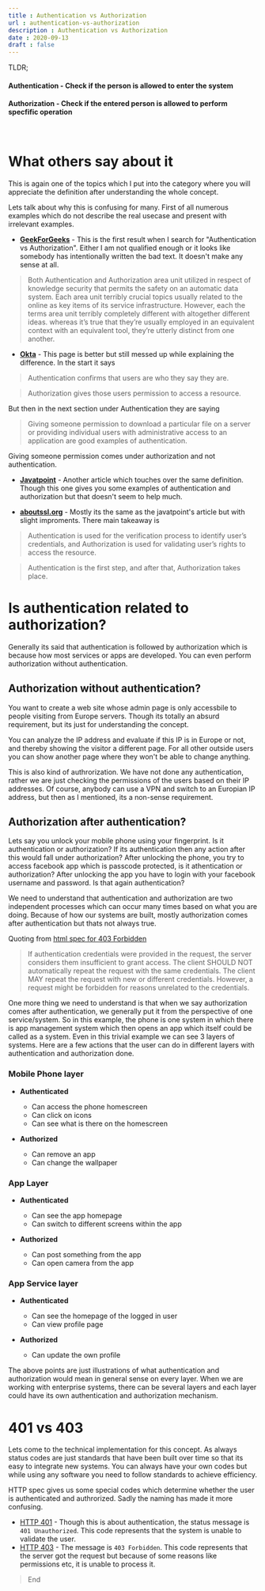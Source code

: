 ```yaml
---
title : Authentication vs Authorization
url : authentication-vs-authorization
description : Authentication vs Authorization
date : 2020-09-13
draft : false
---
```


TLDR;
#### **Authentication** - Check if the person is allowed to enter the system
#### **Authorization** - Check if the entered person is allowed to perform specfific operation

<br/>

# What others say about it

This is again one of the topics which I put into the category where you will appreciate the definition after understanding the whole concept.

Lets talk about why this is confusing for many. First of all numerous examples which do not describe the real usecase and present with irrelevant examples.

* **[GeekForGeeks](https://www.geeksforgeeks.org/difference-between-authentication-and-authorization/)** - This is the first result when I search for "Authentication vs Authorization". Either I am not qualified enough or it looks like somebody has intentionally written the bad text. It doesn't make any sense at all.

> Both Authentication and Authorization area unit utilized in respect of knowledge security that permits the safety on an automatic data system. Each area unit terribly crucial topics usually related to the online as key items of its service infrastructure. However, each the terms area unit terribly completely different with altogether different ideas. whereas it’s true that they’re usually employed in an equivalent context with an equivalent tool, they’re utterly distinct from one another.

* **[Okta](https://www.okta.com/identity-101/authentication-vs-authorization/)** - This page is better but still messed up while explaining the difference. In the start it says

> Authentication confirms that users are who they say they are. 

> Authorization gives those users permission to access a resource.

But then in the next section under Authentication they are saying

> Giving someone permission to download a particular file on a server or providing individual users with administrative access to an application are good examples of authentication.

Giving someone permission comes under authorization and not authentication.

* **[Javatpoint](https://www.javatpoint.com/authentication-vs-authorization)** - Another article which touches over the same definition. Though this one gives you some examples of authentication and authorization but that doesn't seem to help much.

* **[aboutssl.org](https://aboutssl.org/authentication-vs-authorization/)** - Mostly its the same as the javatpoint's article but with slight improments. There main takeaway is 

> Authentication is used for the verification process to identify user’s credentials, and Authorization is used for validating user’s rights to access the resource. 

> Authentication is the first step, and after that, Authorization takes place.

# Is authentication related to authorization?

Generally its said that authentication is followed by authorization which is because how most services or apps are developed. You can even perform authorization without authentication.

## Authorization without authentication? 
You want to create a web site whose admin page is only accessbile to people visiting from Europe servers. Though its totally an absurd requirement, but its just for understanding the concept.

You can analyze the IP address and evaluate if this IP is in Europe or not, and thereby showing the visitor a different page. For all other outside users you can show another page where they won't be able to change anything.

This is also kind of authrorization. We have not done any authentication, rather we are just checking the permissions of the users based on their IP addresses. Of course, anybody can use a VPN and switch to an Europian IP address, but then as I mentioned, its a non-sense requirement.

## Authorization after authentication?
Lets say you unlock your mobile phone using your fingerprint. Is it authentication or authorization? If its authentication then any action after this would fall under authorization? After unlocking the phone, you try to access facebook app which is passcode protected, is it athentication or authorization? After unlocking the app you have to login with your facebook username and password. Is that again authentication?

We need to understand that authentication and authorization are two independent processes which can occur many times based on what you are doing. Because of how our systems are built, mostly authorization comes after authentication but thats not always true.

Quoting from [html spec for 403 Forbidden](https://tools.ietf.org/html/rfc7231#section-6.5.3)

> If authentication credentials were provided in the request, the server considers them insufficient to grant access.  The client SHOULD NOT automatically repeat the request with the same credentials.  The client MAY repeat the request with new or different credentials.  However, a request might be forbidden for reasons unrelated to the credentials.

One more thing we need to understand is that when we say authorization comes after authentication, we generally put it from the perspective of one service/system. So in this example, the phone is one system in which there is app management system which then opens an app which itself could be called as a system. Even in this trivial example we can see 3 layers of systems. Here are a few actions that the user can do in different layers with authentication and authorization done.

### Mobile Phone layer
* **Authenticated**
  * Can access the phone homescreen
  * Can click on icons
  * Can see what is there on the homescreen

* **Authorized**
  * Can remove an app
  * Can change the wallpaper
  
### App Layer
* **Authenticated** 
  * Can see the app homepage
  * Can switch to different screens within the app

* **Authorized**
  * Can post something from the app
  * Can open camera from the app

### App Service layer
* **Authenticated**
  * Can see the homepage of the logged in user
  * Can view profile page

* **Authorized**
  * Can update the own profile

The above points are just illustrations of what authentication and authorization would mean in general sense on every layer. When we are working with enterprise systems, there can be several layers and each layer could have its own authentication and authorization mechanism.

# 401 vs 403
Lets come to the technical implementation for this concept. As always status codes are just standards that have been built over time so that its easy to integrate new systems. You can always have your own codes but while using any software you need to follow standards to achieve efficiency.

HTTP spec gives us some special codes which determine whether the user is authenticated and authrorized. Sadly the naming has made it more confusing.

* [HTTP 401](https://tools.ietf.org/html/rfc7235#section-3.1) - Though this is about authentication, the status message is `401 Unauthorized`. This code represents that the system is unable to validate the user.
* [HTTP 403](https://tools.ietf.org/html/rfc7231#section-6.5.3) - The message is `403 Forbidden`. This code represents that the server got the request but because of some reasons like permissions etc, it is unable to process it.

> End

